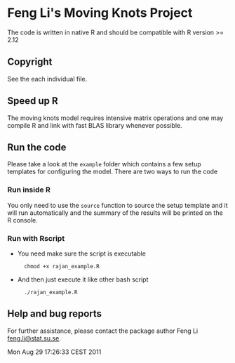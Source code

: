 Feng Li's Moving Knots Project
==============================

The code is written in native R and should be compatible with R version >= 2.12


Copyright
---------

See the each individual file.

Speed up R
----------

The moving knots model requires intensive matrix operations and one may compile R and
link with fast BLAS library whenever possible.

Run the code
------------

Please take a look at the `example` folder which contains a few setup templates
for configuring the model. There are two ways to run the code

### Run inside R

You only need to use the `source` function to source the setup template and it
will run automatically and the summary of the results will be printed on the R
console.

### Run with Rscript

* You need make sure the script is executable

        chmod +x rajan_example.R

* And then just execute it like other bash script

        ./rajan_example.R

Help and bug reports
--------------------

For further assistance, please contact the package author Feng Li <feng.li@stat.su.se>.


Mon Aug 29 17:26:33 CEST 2011
